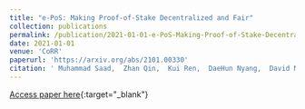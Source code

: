 ```yaml
---
title: "e-PoS: Making Proof-of-Stake Decentralized and Fair"
collection: publications
permalink: /publication/2021-01-01-e-PoS-Making-Proof-of-Stake-Decentralized-and-Fair
date: 2021-01-01
venue: 'CoRR'
paperurl: 'https://arxiv.org/abs/2101.00330'
citation: ' Muhammad Saad,  Zhan Qin,  Kui Ren,  DaeHun Nyang,  David Mohaisen, &quot;e-PoS: Making Proof-of-Stake Decentralized and Fair.&quot; CoRR, 2021.'
---
```

[Access paper here](https://arxiv.org/abs/2101.00330){:target="_blank"}
